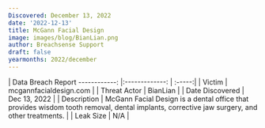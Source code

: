```yaml
---
Discovered: December 13, 2022
date: '2022-12-13'
title: McGann Facial Design
image: images/blog/BianLian.png
author: Breachsense Support
draft: false
yearmonths: 2022/december
---
```



| Data Breach Report
------------:     |:-------------:    | :-----:|
| Victim      | mcgannfacialdesign.com      | 
| Threat Actor      | BianLian      | 
| Date Discovered      | Dec 13, 2022      | 
| Description      | McGann Facial Design is a dental office that provides wisdom tooth removal, dental implants, corrective jaw surgery, and other treatments.      | 
| Leak Size      | N/A      | 

